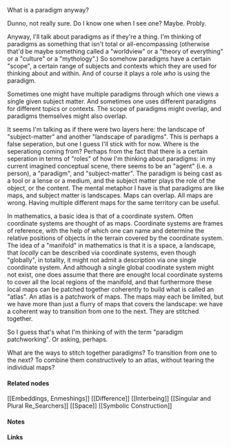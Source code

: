 ---
---

What is a paradigm anyway?

Dunno, not really sure. 
Do I know one when I see one? 
Maybe. Probly. 

Anyway, I'll talk about paradigms as if they're a thing. I'm thinking of paradigms as something that isn't total or all-encompassing (otherwise that'd be maybe something called a "worldview" or a "theory of everything" or a "culture" or a "mythology".)  So somehow paradigms have a certain "scope", a certain range of subjects and contexts which they are used for thinking about and within. And of course it plays a role *who* is using the paradigm. 

Sometimes one might have multiple paradigms through which one views a single given subject matter. And sometimes one uses different paradigms for different topics or contexts. The scope of paradigms might overlap, and paradigms themselves might also overlap. 

It seems I'm talking as if there were two layers here: the landscape of "subject-matter" and another "landscape of paradigms". This is perhaps a false seperation, but one I guess I'll stick with for now. Where is the seperationg coming from? Perhaps from the fact that there is a certain seperation in terms of "roles" of how I'm thinking about paradigms: in my current imagined conceptual scene, there seems to be an "agent" (i.e. a person), a "paradigm", and "subject-matter". The paradigm is being cast as a tool or a lense or a medium, and the subject matter plays the role of the object, or the content. The mental metaphor I have is that paradigms are like maps, and subject matter is landscapes. Maps can overlap. All maps are wrong. Having multiple different maps for the same territory can be useful. 

In mathematics, a basic idea is that of a coordinate system. Often coordinate systems are thought of as maps. Coordinate systems are frames of reference, with the help of which one can name and determine the relative positions of objects in the terrain covered by the coordinate system. The idea of a "manifold" in mathematics is that it is a space, a landscape, that *locally* can be described via coordinate systems, even though "globally", in totality, it might not admit a description via one single coordinate system. And although a single global coodinate system might not exist, one does assume that there are enought local coordinate systems to cover all the local regions of the manifold, and that furthermore these local maps can be patched together coherently to build what is called an "atlas". An atlas is a patchwork of maps. The maps may each be limited, but we have more than just a flurry of maps that covers the landscape: we have a coherent way to transition from one to the next. They are stitched together. 

So I guess that's what I'm thinking of with the term "paradigm patchworking". Or asking, perhaps. 

What are the ways to stitch together paradigms? To transition from one to the next? To combine them constructively to an atlas, without tearing the individual maps? 



#### Related nodes

[[Embeddings, Enmeshings]]
[[Difference]]
[[Interbeing]]
[[Singular and Plural Re_Searchers]]
[[Space]]
[[Symbolic Construction]]


#### Notes




#### Links